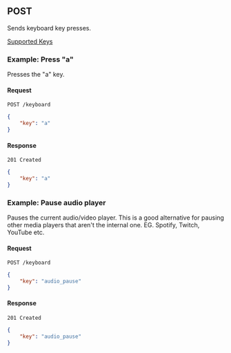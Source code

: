 ## POST

Sends keyboard key presses.

[Supported Keys](http://robotjs.io/docs/syntax#keys)

### Example: Press "a"

Presses the "a" key.

#### Request

`POST /keyboard`

```json
{
    "key": "a"
}
```

#### Response

`201 Created`

```json
{
    "key": "a"
}
```

### Example: Pause audio player

Pauses the current audio/video player. This is a good alternative for pausing
other media players that aren't the internal one. EG. Spotify, Twitch, YouTube
etc.

#### Request

`POST /keyboard`

```json
{
    "key": "audio_pause"
}
```

#### Response

`201 Created`

```json
{
    "key": "audio_pause"
}
```
